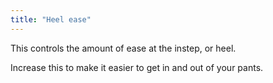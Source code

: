 ```yaml
---
title: "Heel ease"
---
```


This controls the amount of ease at the instep, or heel.

Increase this to make it easier to get in and out of your pants.




